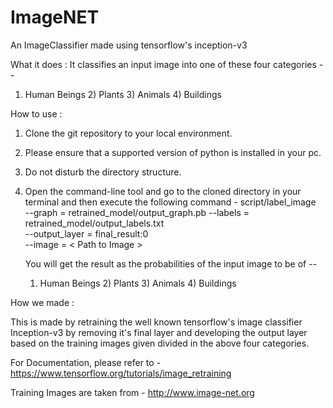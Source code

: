 # ImageNET
An ImageClassifier made using tensorflow's inception-v3

What it does :
It classifies an input image into one of these four categories -- 
1) Human Beings     2) Plants      3) Animals      4) Buildings

How to use :
1) Clone the git repository to your local environment.
2) Please ensure that a supported version of python is installed in your pc.
3) Do not disturb the directory structure.
4) Open the command-line tool and go to the cloned directory in your terminal and then execute the following command -
   script/label_image \
   --graph = retrained_model/output_graph.pb --labels = retrained_model/output_labels.txt \
   --output_layer = final_result:0 \
   --image = < Path to Image >
   
   You will get the result as the probabilities of the input image to be of -- 
   1) Human Beings      2) Plants       3) Animals       4) Buildings

How we made :

This is made by retraining the well known tensorflow's image classifier Inception-v3 by removing it's final layer and developing
the output layer based on the training images given divided in the above four categories.

For Documentation, please refer to - https://www.tensorflow.org/tutorials/image_retraining

Training Images are taken from - http://www.image-net.org

